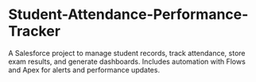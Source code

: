 # Student-Attendance-Performance-Tracker
A Salesforce project to manage student records, track attendance, store exam results, and generate dashboards. Includes automation with Flows and Apex for alerts and performance updates.

